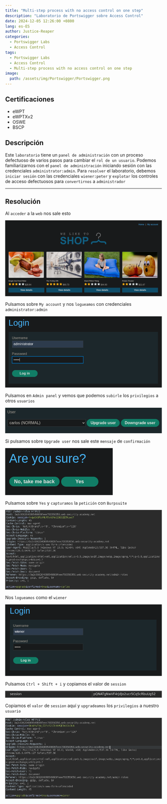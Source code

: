 ```yaml
---
title: "Multi-step process with no access control on one step"
description: "Laboratorio de Portswigger sobre Access Control"
date: 2024-12-05 12:26:00 +0800
lang: es-ES
author: Justice-Reaper
categories:
  - Portswigger Labs
  - Access Control
tags:
  - Portswigger Labs
  - Access Control
  - Multi-step process with no access control on one step
image:
  path: /assets/img/Portswigger/Portswigger.png
---
```


## Certificaciones

- eWPT
- eWPTXv2
- OSWE
- BSCP
  
## Descripción

Este `laboratorio` tiene un `panel de administración` con un proceso defectuoso de varios pasos para cambiar el `rol de un usuario`. Podemos familiarizarnos con el `panel de administración` iniciando sesión con las credenciales `administrator:admin`. Para `resolver` el laboratorio, debemos `iniciar sesión` con las credenciales `wiener:peter` y `explotar` los controles de acceso defectuosos para `convertirnos` a `administrador`

---

## Resolución

Al `acceder` a la `web` nos sale esto

![](/assets/img/Access-Control-Lab-12/image_1.png)

Pulsamos sobre `My account` y nos `logueamos` con credenciales `administrator:admin`

![](/assets/img/Access-Control-Lab-12/image_2.png)

Pulsamos en `Admin panel` y vemos que podemos `subirle` los `privilegios` a otros `usuarios`

![](/assets/img/Access-Control-Lab-12/image_3.png)

Si pulsamos sobre `Upgrade user` nos sale este `mensaje` de `confirmación`

![](/assets/img/Access-Control-Lab-12/image_4.png)

Pulsamos sobre `Yes` y `capturamos` la `petición` con `Burpsuite`

![](/assets/img/Access-Control-Lab-12/image_5.png)

Nos `logueamos` como el `wiener`

![](/assets/img/Access-Control-Lab-12/image_6.png)

Pulsamos `Ctrl + Shift + i` y copiamos el valor de `session`

![](/assets/img/Access-Control-Lab-12/image_7.png)

Copiamos el `valor` de `session` aquí y `upgradeamos` los `privilegios` a nuestro `usuario`

![](/assets/img/Access-Control-Lab-12/image_8.png)
